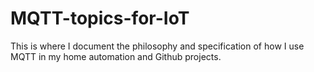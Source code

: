 # MQTT-topics-for-IoT
This is where I document the philosophy and specification of how I use MQTT in my home automation and Github projects.
